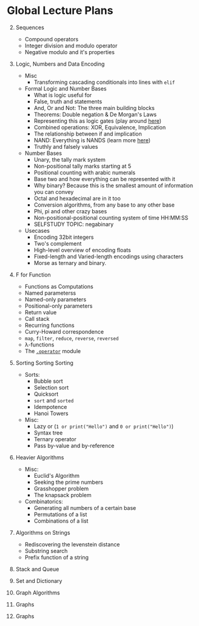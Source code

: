 # Global Lecture Plans
2. Sequences
    * Compound operators
    * Integer division and modulo operator
    * Negative modulo and it's properties

3. Logic, Numbers and Data Encoding
    * Misc
        * Transforming cascading conditionals into lines with `elif`
    * Formal Logic and Number Bases
        * What is logic useful for 
        * False, truth and statements
        * And, Or and Not: The three main building blocks
        * Theorems: Double negation & De Morgan's Laws
        * Representing this as logic gates (play around [here](https://logic.ly/demo/))
        * Combined operations: XOR, Equivalence, Implication
        * The relationship between if and implication
        * NAND: Everything is NANDS (learn more [here](https://en.wikipedia.org/wiki/NAND_logic))
        * Truthly and falsely values
    * Number Bases
        * Unary, the tally mark system
        * Non-positional tally marks starting at 5
        * Positional counting with arabic numerals
        * Base two and how everything can be represented with it
        * Why binary? Because this is the smallest amount of information you can convey
        * Octal and hexadecimal are in it too
        * Conversion algorithms, from any base to any other base
        * Phi, pi and other crazy bases
        * Non-positional-positional counting system of time HH:MM:SS
        * SELFSTUDY TOPIC: negabinary
    * Usecases
        * Encoding 32bit integers
        * Two's complement
        * High-level overview of encoding floats
        * Fixed-length and Varied-length encodings using characters
        * Morse as ternary and binary.
4. F for Function
    * Functions as Computations
    * Named parameterss
    * Named-only parameters
    * Positional-only parameters
    * Return value 
    * Call stack
    * Recurring functions
    * Curry-Howard correspondence
    * `map`, `filter`, `reduce`, `reverse`, `reversed`
    * λ-functions
    * The [`.operator`](https://docs.python.org/3/library/operator.html) module

5. Sorting Sorting Sorting
    * Sorts:
        * Bubble sort
        * Selection sort
        * Quicksort
        * `sort` and `sorted`
        * Idempotence
        * Hanoi Towers
    * Misc:
        * Lazy or (`1 or print("Hello")` and `0 or print("Hello")`)
        * Syntax tree
        * Ternary operator
        * Pass by-value and by-reference


5. Heavier Algorithms
    * Misc:
        * Euclid's Algorithm
        * Seeking the prime numbers
        * Grasshopper problem <!--https://www.youtube.com/watch?v=aN15vtKjdP4&list=PLRDzFCPr95fK7tr47883DFUbm4GeOjjc0&index=16&ab_channel=%D0%A2%D0%B8%D0%BC%D0%BE%D1%84%D0%B5%D0%B9%D0%A5%D0%B8%D1%80%D1%8C%D1%8F%D0%BD%D0%BE%D0%B2-->
        * The knapsack problem
    * Combinatorics:
        * Generating all numbers of a certain base
        * Permutations of a list
        * Combinations of a list

6. Algorithms on Strings
    * Rediscovering the levenstein distance <!--[Here](https://www.youtube.com/watch?v=rEPggzaPoUw&list=PLRDzFCPr95fK7tr47883DFUbm4GeOjjc0&index=12&ab_channel=%D0%A2%D0%B8%D0%BC%D0%BE%D1%84%D0%B5%D0%B9%D0%A5%D0%B8%D1%80%D1%8C%D1%8F%D0%BD%D0%BE%D0%B2)-->
    * Substring search
    * Prefix function of a string

7. Stack and Queue 
<!--[Here](https://www.youtube.com/watch?v=L4IU1bPKvHM&list=PLRDzFCPr95fK7tr47883DFUbm4GeOjjc0&index=13) ->

8. Heap <!--[Here](https://www.youtube.com/watch?v=I9YB4qrYGDc&list=PLRDzFCPr95fK7tr47883DFUbm4GeOjjc0&index=14&ab_channel=%D0%A2%D0%B8%D0%BC%D0%BE%D1%84%D0%B5%D0%B9%D0%A5%D0%B8%D1%80%D1%8C%D1%8F%D0%BD%D0%BE%D0%B2)-->

9. Set and Dictionary <!--https://www.youtube.com/watch?v=oTVsrJrnTC4&list=PLRDzFCPr95fK7tr47883DFUbm4GeOjjc0&index=20&ab_channel=%D0%A2%D0%B8%D0%BC%D0%BE%D1%84%D0%B5%D0%B9%D0%A5%D0%B8%D1%80%D1%8C%D1%8F%D0%BD%D0%BE%D0%B2-->

10. Graph Algorithms <!--https://www.youtube.com/watch?v=V8bu4tn4i-4&list=PLRDzFCPr95fK7tr47883DFUbm4GeOjjc0&index=21&ab_channel=%D0%A2%D0%B8%D0%BC%D0%BE%D1%84%D0%B5%D0%B9%D0%A5%D0%B8%D1%80%D1%8C%D1%8F%D0%BD%D0%BE%D0%B2, https://www.youtube.com/watch?v=rg7DX6U0v9k&list=PLRDzFCPr95fK7tr47883DFUbm4GeOjjc0&index=22&ab_channel=%D0%A2%D0%B8%D0%BC%D0%BE%D1%84%D0%B5%D0%B9%D0%A5%D0%B8%D1%80%D1%8C%D1%8F%D0%BD%D0%BE%D0%B2, https://www.youtube.com/watch?v=sBJ7ana1fgI&list=PLRDzFCPr95fK7tr47883DFUbm4GeOjjc0&index=23&ab_channel=%D0%A2%D0%B8%D0%BC%D0%BE%D1%84%D0%B5%D0%B9%D0%A5%D0%B8%D1%80%D1%8C%D1%8F%D0%BD%D0%BE%D0%B2-->

11. Graphs <!--https://www.youtube.com/watch?v=2N6YbTc-USw&list=PLRDzFCPr95fK7tr47883DFUbm4GeOjjc0&index=25&ab_channel=%D0%A2%D0%B8%D0%BC%D0%BE%D1%84%D0%B5%D0%B9%D0%A5%D0%B8%D1%80%D1%8C%D1%8F%D0%BD%D0%BE%D0%B2-->

12. Graphs <!--https://www.youtube.com/watch?v=JUibM6KSeIw&list=PLRDzFCPr95fK7tr47883DFUbm4GeOjjc0&index=26&ab_channel=%D0%A2%D0%B8%D0%BC%D0%BE%D1%84%D0%B5%D0%B9%D0%A5%D0%B8%D1%80%D1%8C%D1%8F%D0%BD%D0%BE%D0%B2--> <!--https://www.youtube.com/watch?v=53CFRYCSGSU&list=PLRDzFCPr95fK7tr47883DFUbm4GeOjjc0&index=27&ab_channel=%D0%A2%D0%B8%D0%BC%D0%BE%D1%84%D0%B5%D0%B9%D0%A5%D0%B8%D1%80%D1%8C%D1%8F%D0%BD%D0%BE%D0%B2-->
